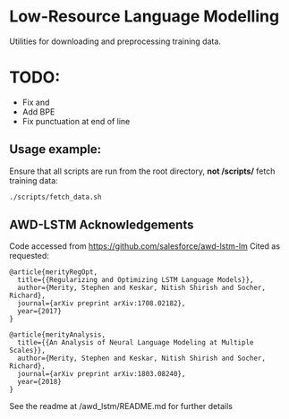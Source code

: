 # Low-Resource Language Modelling

Utilities for downloading and preprocessing training data.

# TODO:
- Fix <unk> and <eos>
- Add BPE
- Fix punctuation at end of line

## Usage example:
Ensure that all scripts are run from the root directory, <b>not /scripts/</b>
fetch training data:
```bash
./scripts/fetch_data.sh
```

## AWD-LSTM Acknowledgements
Code accessed from https://github.com/salesforce/awd-lstm-lm 
Cited as requested:
```
@article{merityRegOpt,
  title={{Regularizing and Optimizing LSTM Language Models}},
  author={Merity, Stephen and Keskar, Nitish Shirish and Socher, Richard},
  journal={arXiv preprint arXiv:1708.02182},
  year={2017}
}
```

```
@article{merityAnalysis,
  title={{An Analysis of Neural Language Modeling at Multiple Scales}},
  author={Merity, Stephen and Keskar, Nitish Shirish and Socher, Richard},
  journal={arXiv preprint arXiv:1803.08240},
  year={2018}
}
```
See the readme at /awd_lstm/README.md for further details